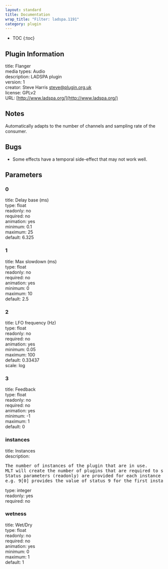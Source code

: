 ```yaml
---
layout: standard
title: Documentation
wrap_title: "Filter: ladspa.1191"
category: plugin
---
```

* TOC
{:toc}

## Plugin Information

title: Flanger  
media types:
Audio  
description: LADSPA plugin  
version: 1  
creator: Steve Harris <steve@plugin.org.uk>  
license: GPLv2  
URL: [http://www.ladspa.org/](http://www.ladspa.org/)  

## Notes

Automatically adapts to the number of channels and sampling rate of the consumer.

## Bugs

* Some effects have a temporal side-effect that may not work well.


## Parameters

### 0

title: Delay base (ms)    
type: float  
readonly: no  
required: no  
animation: yes  
minimum: 0.1  
maximum: 25  
default: 6.325  

### 1

title: Max slowdown (ms)    
type: float  
readonly: no  
required: no  
animation: yes  
minimum: 0  
maximum: 10  
default: 2.5  

### 2

title: LFO frequency (Hz)    
type: float  
readonly: no  
required: no  
animation: yes  
minimum: 0.05  
maximum: 100  
default: 0.33437  
scale: log  

### 3

title: Feedback    
type: float  
readonly: no  
required: no  
animation: yes  
minimum: -1  
maximum: 1  
default: 0  

### instances

title: Instances    
description:
<pre>
The number of instances of the plugin that are in use.
MLT will create the number of plugins that are required to support the number of audio channels.
Status parameters (readonly) are provided for each instance and are accessed by specifying the instance number after the identifier (starting at zero).
e.g. 9[0] provides the value of status 9 for the first instance.
</pre>
type: integer  
readonly: yes  
required: no  

### wetness

title: Wet/Dry    
type: float  
readonly: no  
required: no  
animation: yes  
minimum: 0  
maximum: 1  
default: 1  

